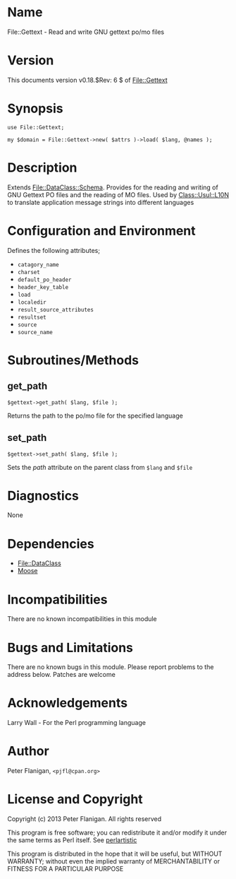 # Name

File::Gettext - Read and write GNU gettext po/mo files

# Version

This documents version v0.18.$Rev: 6 $ of [File::Gettext](https://metacpan.org/module/File::Gettext)

# Synopsis

    use File::Gettext;

    my $domain = File::Gettext->new( $attrs )->load( $lang, @names );

# Description

Extends [File::DataClass::Schema](https://metacpan.org/module/File::DataClass::Schema). Provides for the reading and
writing of GNU Gettext PO files and the reading of MO files. Used by
[Class::Usul::L10N](https://metacpan.org/module/Class::Usul::L10N) to translate application message strings into different
languages

# Configuration and Environment

Defines the following attributes;

- `catagory_name`
- `charset`
- `default_po_header`
- `header_key_table`
- `load`
- `localedir`
- `result_source_attributes`
- `resultset`
- `source`
- `source_name`

# Subroutines/Methods

## get\_path

    $gettext->get_path( $lang, $file );

Returns the path to the po/mo file for the specified language

## set\_path

    $gettext->set_path( $lang, $file );

Sets the _path_ attribute on the parent class from `$lang` and `$file`

# Diagnostics

None

# Dependencies

- [File::DataClass](https://metacpan.org/module/File::DataClass)
- [Moose](https://metacpan.org/module/Moose)

# Incompatibilities

There are no known incompatibilities in this module

# Bugs and Limitations

There are no known bugs in this module.
Please report problems to the address below.
Patches are welcome

# Acknowledgements

Larry Wall - For the Perl programming language

# Author

Peter Flanigan, `<pjfl@cpan.org>`

# License and Copyright

Copyright (c) 2013 Peter Flanigan. All rights reserved

This program is free software; you can redistribute it and/or modify it
under the same terms as Perl itself. See [perlartistic](https://metacpan.org/module/perlartistic)

This program is distributed in the hope that it will be useful,
but WITHOUT WARRANTY; without even the implied warranty of
MERCHANTABILITY or FITNESS FOR A PARTICULAR PURPOSE
